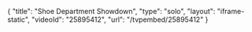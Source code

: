 {
    "title": "Shoe Department Showdown",
    "type": "solo",
    "layout": "iframe-static",
    "videoId": "25895412",
    "url": "\/tvpembed\/25895412"
}